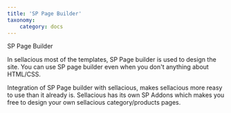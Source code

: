 ```yaml
---
title: 'SP Page Builder'
taxonomy:
    category: docs
---
```


SP Page Builder

In sellacious most of the templates, SP Page builder is used to design the site. You can use SP page builder even when you don't anything about HTML/CSS.  

Integration of SP Page builder with sellacious, makes sellacious more reasy to use than it already is. Sellacious has its own SP Addons which makes you free to design your own sellacious category/products pages.